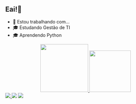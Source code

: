 ## Eai!🤙
- 🔭 Estou trabalhando com...
- 🎓 Estudando Gestão de TI
- 🎓 Aprendendo Python

<div align="center">
  <a href="https://github.com/LucasOliveira1301">
  <img height="150em" src="https://github-readme-stats.vercel.app/api?username=LucasOliveira1301&show_icons=true&theme=dark&include_all_commits=true&count_private=true"/>
 <img height="130em" src="https://github-readme-stats.vercel.app/api/top-langs/?username=LucasOliveira1301&layout=compact&langs_count=3&theme=dark"/>
</div>
  
<div>
   <img src="https://img.shields.io/badge/Python-3776AB?style=for-the-badge&logo=python&logoColor=white"target="_blank">
   <a href="mailto:oliveira.vieira1301@gmail.com" target="_blank"><img src="https://img.shields.io/badge/Gmail-D14836?style=for-the-badge&logo=gmail&logoColor=white"target="_blank"></a>
   <a href="https://wa.me/5511934924789" target="_blank"><img src= "https://img.shields.io/badge/WhatsApp-25D366?style=for-the-badge&logo=whatsapp&logoColor=white">
</div>
  
